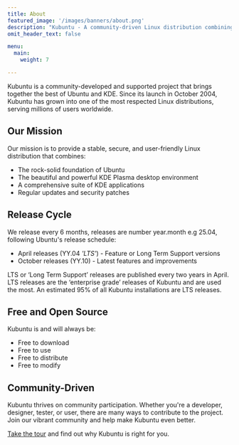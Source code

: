 ```yaml
---
title: About
featured_image: '/images/banners/about.png'
description: "Kubuntu - A community-driven Linux distribution combining Ubuntu's reliability with KDE Plasma's elegance"
omit_header_text: false

menu:
  main:
    weight: 7

---
```

Kubuntu is a community-developed and supported project that brings together the best of Ubuntu and KDE. Since its launch 
in October 2004, Kubuntu has grown into one of the most respected Linux distributions, serving millions of users worldwide.

## Our Mission
Our mission is to provide a stable, secure, and user-friendly Linux distribution that combines:
- The rock-solid foundation of Ubuntu
- The beautiful and powerful KDE Plasma desktop environment
- A comprehensive suite of KDE applications
- Regular updates and security patches

## Release Cycle
We release every 6 months, releases are number year.month e.g 25.04, following Ubuntu's release schedule:
- April releases (YY.04 _'LTS'_) - Feature or Long Term Support versions
- October releases (YY.10) - Latest features and improvements

LTS or ‘Long Term Support’ releases are published every two years in April. LTS releases are the ‘enterprise grade’ 
releases of Kubuntu and are used the most. An estimated 95% of all Kubuntu installations are LTS releases.

## Free and Open Source
Kubuntu is and will always be:
- Free to download
- Free to use
- Free to distribute
- Free to modify

## Community-Driven
Kubuntu thrives on community participation. Whether you're a developer, designer, tester, or user, there are many ways to 
contribute to the project. Join our vibrant community and help make Kubuntu even better.

[Take the tour](/discover) and find out why Kubuntu is right for you.
